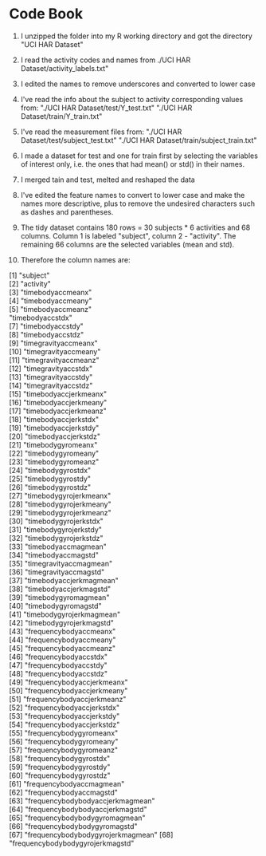 Code Book 
========================
1. I unzipped the folder into my R working directory and got the directory
"UCI HAR Dataset" 

2. I read the activity codes and names from ./UCI HAR Dataset/activity_labels.txt"
3. I edited the names to remove underscores and converted to lower case
4. I've read the info about the subject to activity corresponding values from: 
"./UCI HAR Dataset/test/Y_test.txt"
"./UCI HAR Dataset/train/Y_train.txt"
5. I've read the measurement files from:
"./UCI HAR Dataset/test/subject_test.txt"
"./UCI HAR Dataset/train/subject_train.txt"
6. I made a dataset for test and one for train first by selecting the variables of interest only, i.e. the ones that had mean() or std() in their names. 
7. I merged tain and test, melted and reshaped the data 
8. I've edited the feature names to convert to lower case and make the names more descriptive, plus to remove the undesired characters such as dashes and parentheses.
9. The tidy dataset contains 180 rows = 30 subjects * 6 activities
and 68 columns. Column 1 is labeled "subject", column 2 - "activity". The remaining 66 columns are the selected variables (mean and std).
10. Therefore the column names are:

 [1] "subject"                          
 [2] "activity"                        
 [3] "timebodyaccmeanx"                 
 [4] "timebodyaccmeany"                
 [5] "timebodyaccmeanz"                 
 "timebodyaccstdx"                 
 [7] "timebodyaccstdy"                  
 [8] "timebodyaccstdz"                 
 [9] "timegravityaccmeanx"              
 [10] "timegravityaccmeany"             
[11] "timegravityaccmeanz"              
[12] "timegravityaccstdx"              
[13] "timegravityaccstdy"               
[14] "timegravityaccstdz"              
[15] "timebodyaccjerkmeanx"             
[16] "timebodyaccjerkmeany"            
[17] "timebodyaccjerkmeanz"             
[18] "timebodyaccjerkstdx"             
[19] "timebodyaccjerkstdy"              
[20] "timebodyaccjerkstdz"             
[21] "timebodygyromeanx"                
[22] "timebodygyromeany"               
[23] "timebodygyromeanz"                
[24] "timebodygyrostdx"                
[25] "timebodygyrostdy"                 
[26] "timebodygyrostdz"                
[27] "timebodygyrojerkmeanx"            
[28] "timebodygyrojerkmeany"           
[29] "timebodygyrojerkmeanz"            
[30] "timebodygyrojerkstdx"            
[31] "timebodygyrojerkstdy"             
[32] "timebodygyrojerkstdz"            
[33] "timebodyaccmagmean"               
[34] "timebodyaccmagstd"               
[35] "timegravityaccmagmean"            
[36] "timegravityaccmagstd"            
[37] "timebodyaccjerkmagmean"           
[38] "timebodyaccjerkmagstd"           
[39] "timebodygyromagmean"              
[40] "timebodygyromagstd"              
[41] "timebodygyrojerkmagmean"          
[42] "timebodygyrojerkmagstd"          
[43] "frequencybodyaccmeanx"            
[44] "frequencybodyaccmeany"           
[45] "frequencybodyaccmeanz"            
[46] "frequencybodyaccstdx"            
[47] "frequencybodyaccstdy"             
[48] "frequencybodyaccstdz"            
[49] "frequencybodyaccjerkmeanx"        
[50] "frequencybodyaccjerkmeany"       
[51] "frequencybodyaccjerkmeanz"        
[52] "frequencybodyaccjerkstdx"        
[53] "frequencybodyaccjerkstdy"         
[54] "frequencybodyaccjerkstdz"        
[55] "frequencybodygyromeanx"           
[56] "frequencybodygyromeany"          
[57] "frequencybodygyromeanz"           
[58] "frequencybodygyrostdx"           
[59] "frequencybodygyrostdy"            
[60] "frequencybodygyrostdz"           
[61] "frequencybodyaccmagmean"          
[62] "frequencybodyaccmagstd"          
[63] "frequencybodybodyaccjerkmagmean"  
[64] "frequencybodybodyaccjerkmagstd"  
[65] "frequencybodybodygyromagmean"     
[66] "frequencybodybodygyromagstd"     
[67] "frequencybodybodygyrojerkmagmean" 
[68] "frequencybodybodygyrojerkmagstd"

